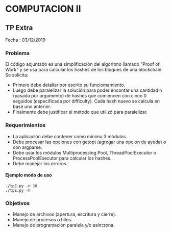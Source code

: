 # COMPUTACION II


## TP Extra

Fecha : 03/12/2019


### Problema

El código adjuntado es una simplificación del algoritmo llamado "Proof of Work" y se usa para calcular los hashes de los bloques de una blockchain.
Se solicita:
- Primero debe detallar por escrito su funciomamiento. 
- Luego debe paralelizar la solución para poder encontar una cantidad n (pasada por argumento)  de hashes que comiencen con cinco 0 seguidos (especificada por difficulty). Cada hash nuevo se calcula en base uno anterior.
- Finalmente debe justificar el método que utilizó para paralelizar.

### Requerimientos

* La aplicación debe contener como mínimo 3 módulos.
* Debe procesar las opciones con getopt (agregar una opcion de ayuda) o con argparse.
* Debe usar los módulos Multiprocessing.Pool, ThreadPoolExecutor o ProcessPoolExecutor para calcular los hashes. 
* Debe manejar los errores.


#### Ejemplo modo de uso

~~~~~~~~~~~~~~~~~~~
./tpE.py -n 10 
./tpE.py -h  
~~~~~~~~~~~~~~~~~~~


### Objetivos

* Manejo de archivos (apertura, escritura y cierre).
* Manejo de procesos o hilos.
* Manejo de programación paralela y/o asíncrona.


